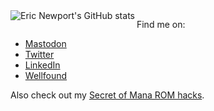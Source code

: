 <img align="left" src="https://github-readme-stats.kethinov.vercel.app/api?username=kethinov&count_private=true&show_icons=true&hide_rank=true&hide_border=true&layout=compact" alt="Eric Newport's GitHub stats">

<p>Find me on:</p>
<ul>
  <li><a href="https://mastodon.social/@kethinov">Mastodon</a></li>
  <li><a href="https://twitter.com/kethinov">Twitter</a></li>
  <li><a href="https://www.linkedin.com/in/kethinov/">LinkedIn</a></li>
  <li><a href="https://angel.co/u/kethinov">Wellfound</a></li>
</ul>

<p>Also check out my <a href="https://www.romhacking.net/?page=hacks&genre=&platform=&game=799&category=&perpage=100&order=Date&dir=1&title=&author=kethinov&hacksearch=Go">Secret of Mana ROM hacks</a>.</p>
